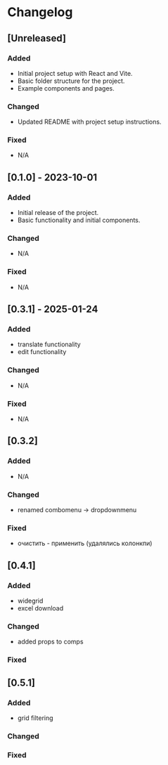 # Changelog

## [Unreleased]

### Added

- Initial project setup with React and Vite.
- Basic folder structure for the project.
- Example components and pages.

### Changed

- Updated README with project setup instructions.

### Fixed

- N/A

## [0.1.0] - 2023-10-01

### Added

- Initial release of the project.
- Basic functionality and initial components.

### Changed

- N/A

### Fixed

- N/A

## [0.3.1] - 2025-01-24

### Added

- translate functionality
- edit functionality

### Changed

- N/A

### Fixed

- N/A

## [0.3.2]

### Added

- N/A

### Changed

- renamed combomenu -> dropdownmenu

### Fixed

- очистить - применить (удалялись колонкпи)

## [0.4.1]

### Added

- widegrid
- excel download

### Changed

- added props to comps

### Fixed

## [0.5.1]

### Added

- grid filtering

### Changed

### Fixed
